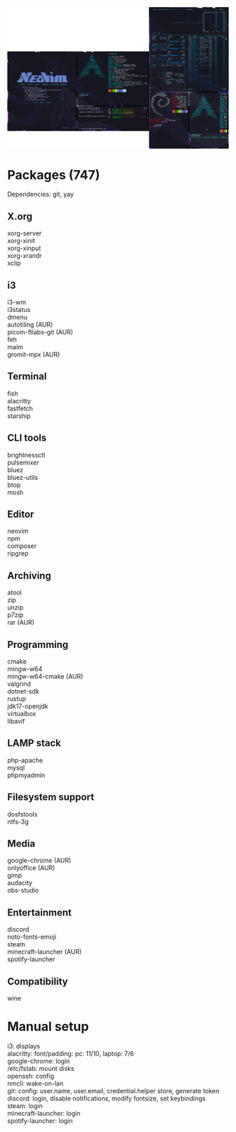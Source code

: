 <img src="preview.png">

# Packages (747)
Dependencies: git, yay

## X.org
xorg-server\
xorg-xinit\
xorg-xinput\
xorg-xrandr\
xclip

## i3
i3-wm\
i3status\
dmenu\
autotiling (AUR)\
picom-ftlabs-git (AUR)\
feh\
maim\
gromit-mpx (AUR)

## Terminal
fish\
alacritty\
fastfetch\
starship

## CLI tools
brightnessctl\
pulsemixer\
bluez\
bluez-utils\
btop\
mosh

## Editor
neovim\
npm\
composer\
ripgrep

## Archiving
atool\
zip\
unzip\
p7zip\
rar (AUR)

## Programming
cmake\
mingw-w64\
mingw-w64-cmake (AUR)\
valgrind\
dotnet-sdk\
rustup\
jdk17-openjdk\
virtualbox\
libavif

## LAMP stack
php-apache\
mysql\
phpmyadmin

## Filesystem support
dosfstools\
ntfs-3g

## Media
google-chrome (AUR)\
onlyoffice (AUR)\
gimp\
audacity\
obs-studio

## Entertainment
discord\
noto-fonts-emoji\
steam\
minecraft-launcher (AUR)\
spotify-launcher

## Compatibility
wine

# Manual setup
i3: displays\
alacritty: font/padding: pc: 11/10, laptop: 7/6\
google-chrome: login\
/etc/fstab: mount disks\
openssh: config\
nmcli: wake-on-lan\
git: config: user.name, user.email, credential.helper store, generate token\
discord: login, disable notifications, modify fontsize, set keybindings\
steam: login\
minecraft-launcher: login\
spotify-launcher: login
